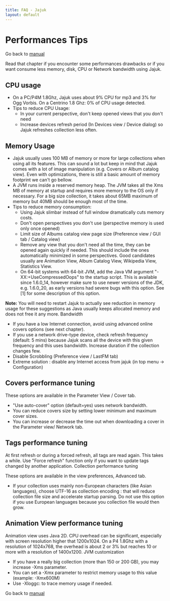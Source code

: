 ```yaml
---
title: FAQ - Jajuk
layout: default
---
```


# Performances Tips

Go back to [manual](/jajuk_manual.html)

Read that chapter if you encounter some performances drawbacks or if you want consume less memory, disk, CPU or Network bandwidth using Jajuk.

## CPU usage

- On a PC/P4M 1.8Ghz, Jajuk uses about 9% CPU for mp3 and 3% for Ogg Vorbis. On a Centrino 1.8 Ghz: 0% of CPU usage detected.
- Tips to reduce CPU Usage:
  - In your current perspective, don't keep opened views that you don't need
  - Increase devices refresh period (In Devices view / Device dialog) so Jajuk refreshes collection less often. 

## Memory Usage

- Jajuk usually uses 100 MB of memory or more for large collections when using all its features. This can sound a lot but keep in mind that Jajuk comes with a lot of image manipulation (e.g. Covers or Album catalog view). Even with optimizations, there is still a basic amount of memory footprint we can't go bellow.
- A JVM runs inside a reserved memory heap. The JVM takes all the Xms MB of memory at startup and requires more memory to the OS only if necessary. For a big size collection, it takes about 65MB maximum of memory but 40MB should be enough most of the time.
- Tips to reduce memory consumption:
  - Using Jajuk slimbar instead of full window dramatically cuts memory costs.
  - Don't open perspectives you don't use (perspective memory is used only once opened)
  - Limit size of Albums catalog view page size (Preference view / GUI tab / Catalog view)
  - Remove any view that you don't need all the time, they can be opened again quickly if needed. This should include the ones automatically minimized in some perspectives. Good candidates usually are Animation View, Album Catalog View, Wikipedia View, Statistics View.
  - On 64-bit systems with 64-bit JVM, add the Java VM argument "-XX:+UseCompressedOops" to the startup script. This is available since 1.6.0_14, however make sure to use newer versions of the JDK, e.g. 1.6.0_20, as early versions had severe bugs with this option. See [1] for some description of this option. 

**Note:** You will need to restart Jajuk to actually see reduction in memory usage for these suggestions as Java usually keeps allocated memory and does not free it any more.
Bandwidth

- If you have a low Internet connection, avoid using advanced online covers options (see next chapter).
- If you use a network drive-type device, check refresh frequency (default: 5 mins) because Jajuk scans all the device with this given frequency and this uses bandwidth. Increase duration if the collection changes few.
- Disable Scrobbling (Preference view / LastFM tab)
- Extreme solution : disable any Internet access from jajuk (in top menu -> Configuration) 

## Covers performance tuning

These options are available in the Parameter View / Cover tab.

- "Use auto-cover" option (default=yes) uses network bandwidth.
- You can reduce covers size by setting lower minimum and maximum cover sizes.
- You can increase or decrease the time out when downloading a cover in the Parameter view/ Network tab. 

## Tags performance tuning

At first refresh or during a forced refresh, all tags are read again. This takes a while. Use "Force refresh" function only if you want to update tags changed by another application.
Collection performance tuning

These options are available in the view preferences, Advanced tab.

- If your collection uses mainly non-European characters (like Asian languages), choose UTF-16 as collection encoding : that will reduce collection file size and accelerate startup parsing. Do not use this option if you use European languages because you collection file would then grow. 

## Animation View performance tuning

Animation view uses Java 2D. CPU overhead can be significant, especially with screen resolution higher that 1200x1024. On a P4 1.8Ghz with a resolution of 1024x768, the overhead is about 2 or 3% but reaches 10 or more with a resolution of 1400x1200.
JVM customization

- If you have a really big collection (more than 150 or 200 GB), you may increase -Xms parameter.
- You can set a -Xmx parameter to restrict memory usage to this value (example: -Xmx600M)
- Use -Xloggc:<file name> to trace memory usage if needed. 

Go back to [manual](/jajuk_manual.html)